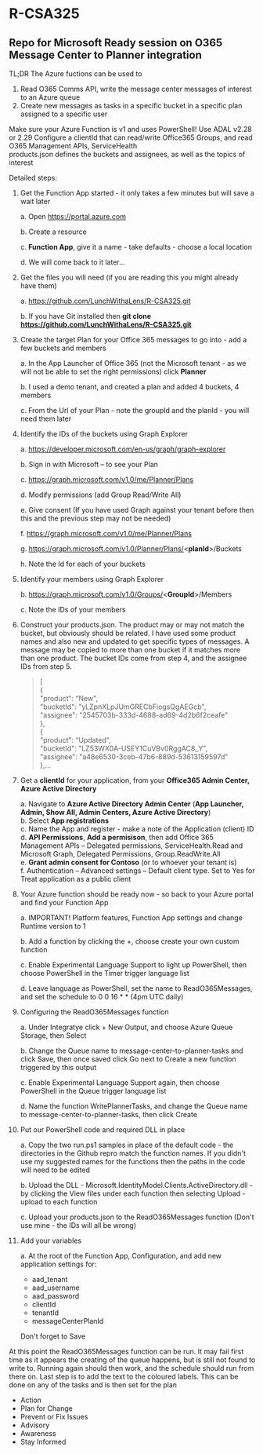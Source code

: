 # R-CSA325
## Repo for Microsoft Ready session on O365 Message Center to Planner integration

TL;DR
The Azure fuctions can be used to 
1. Read O365 Comms API, write the message center messages of interest to an Azure queue
2. Create new messages as tasks in a specific bucket in a specific plan assigned to a specific user

Make sure your Azure Function is v1 and uses PowerShell!
Use ADAL v2.28 or 2.29
Configure a clientId that can read/write Office365 Groups, and read O365 Management APIs, ServiceHealth  
products.json defines the buckets and assignees, as well as the topics of interest

Detailed steps:
1. Get the Function App started - it only takes a few minutes but will save a wait later

    a.  Open https://portal.azure.com
    
    b.  Create a resource
    
    c.  __Function App__, give it a name - take defaults - choose a local location
    
    d.  We will come back to it later...
    
2. Get the files you will need (if you are reading this you might already have them)

    a. https://github.com/LunchWithaLens/R-CSA325.git
    
    b. If you have Git installed then __git clone https://github.com/LunchWithaLens/R-CSA325.git__
    
3. Create the target Plan for your Office 365 messages to go into - add a few buckets and members

    a. In the App Launcher of Office 365 (not the Microsoft tenant - as we will not be able to set the right permissions) click __Planner__
    
    b. I used a demo tenant, and created a plan and added 4 buckets, 4 members
    
    c. From the Url of your Plan - note the groupId and the planId - you will need them later
    
4. Identify the IDs of the buckets using Graph Explorer

    a. https://developer.microsoft.com/en-us/graph/graph-explorer
    
    b. Sign in with Microsoft – to see your Plan
    
    c. https://graph.microsoft.com/v1.0/me/Planner/Plans
    
    d. Modify permissions (add Group Read/Write All)
    
    e. Give consent (If you have used Graph against your tenant before then this and the previous step may not be needed)
    
    f. https://graph.microsoft.com/v1.0/me/Planner/Plans
    
    g. https://graph.microsoft.com/v1.0/Planner/Plans/<__planId__>/Buckets
    
    h. Note the Id for each of your buckets
    
5. Identify your members using Graph Explorer


    b. https://graph.microsoft.com/v1.0/Groups/<__GroupId__>/Members
    
    c. Note the IDs of your members
    
6. Construct your products.json.  The product may or may not match the bucket, but obviously should be related.  I have used some product names and also new and updated to get specific types of messages.  A message may be copied to more than one bucket if it matches more than one product.  The bucket IDs come from step 4, and the assignee IDs from step 5.

    
    >[  
    >    {  
    >        "product": “New",  
    >        "bucketId": "yLZpnXLpJUmGRECbFiogsQgAEGcb",   
    >        "assignee": "2545703b-333d-4688-ad69-4d2b6f2ceafe"  
    >    },  
    >    {  
    >        "product": “Updated",     
    >        "bucketId": "LZ53WX0A-USEY1CuVBv0RggAC8_Y",   
    >        "assignee": "a48e6530-3ceb-47b6-889d-53613159597d"  
    >    },…  

7. Get a __clientId__ for your application, from your __Office365 Admin Center, Azure Active Directory__

    a. Navigate to __Azure Active Directory Admin Center__ (__App Launcher, Admin, Show All, Admin Centers, Azure Active Directory__)  
    b. Select __App registrations__    
    c. Name the App and register - make a note of the Application (client) ID  
    d. __API Permissions__, __Add a permisison__, then add Office 365 Management APIs – Delegated permissions, ServiceHealth.Read   and 
    Microsoft Graph, Delegated Permissions, Group.ReadWrite.All  
    e. __Grant admin consent for Contoso__ (or to whoever your tenant is)  
    f. Authentication – Advanced settings – Default client type. Set to Yes for Treat application as a public client  
    
8. Your Azure function should be ready now - so back to your Azure portal and find your Function App

    a. IMPORTANT!  Platform features, Function App settings and change Runtime version to 1
    
    b. Add a function by clicking the +, choose create your own custom function
    
    c. Enable Experimental Language Support to light up PowerShell, then choose PowerShell in the Timer trigger language list
    
    d. Leave language as PowerShell, set the name to ReadO365Messages, and set the schedule to 0 0 16 * * (4pm UTC daily)
    
9. Configuring the ReadO365Messages function

    a. Under Integratye click + New Output, and choose Azure Queue Storage, then Select
    
    b. Change the Queue name to message-center-to-planner-tasks and click Save, then once saved click Go next to Create a new function triggered by this output
    
    c. Enable Experimental Language Support again, then choose PowerShell in the Queue trigger language list
    
    d. Name the function WritePlannerTasks, and change the Queue name to message-center-to-planner-tasks, then click Create
    
10. Put our PowerShell code and required DLL in place

    a. Copy the two run.ps1 samples in place of the default code - the directories in the Github repro match the function names.  If you didn't use my suggested names for the functions then the paths in the code will need to be edited
    
    b. Upload the DLL - Microsoft.IdentityModel.Clients.ActiveDirectory.dll - by clicking the View files under each function then selecting Upload - upload to each function
    
    c. Upload your products.json to the ReadO365Messages function (Don't use mine - the IDs will all be wrong)
    
11. Add your variables

    a. At the root of the Function App, Configuration, and add new application settings for:
    
    * aad_tenant
    * aad_username
    * aad_password
    * clientId
    * tenantId
    * messageCenterPlanId

    Don't forget to Save
    
At this point the ReadO365Messages function can be run.  It may fail first time as it appears the creating of the queue happens, but is still not found to write to.  Running again should then work, and the schedule should run from there on.
Last step is to add the text to the coloured labels.  This can be done on any of the tasks and is then set for the plan
* Action
* Plan for Change
* Prevent or Fix Issues
* Advisory
* Awareness
* Stay Informed






